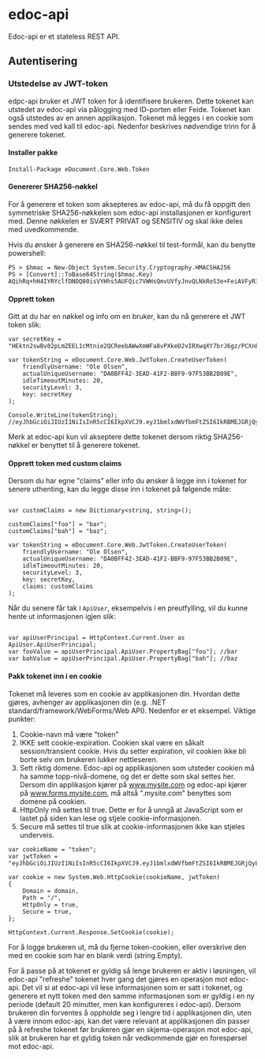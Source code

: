 # edoc-api

Edoc-api er et stateless REST API. 

## Autentisering

### Utstedelse av JWT-token
edpc-api bruker et JWT token for å identifisere brukeren. Dette tokenet kan utstedet av edoc-api via pålogging med ID-porten eller Feide. Tokenet kan også utstedes av en annen applikasjon. Tokenet må legges i en cookie som sendes med ved kall til edoc-api. Nedenfor beskrives nødvendige trinn for å generere tokenet.

#### Installer pakke 

```
Install-Package eDocument.Core.Web.Token 
```

#### Genererer SHA256-nøkkel

For å generere et token som aksepteres av edoc-api, må du få oppgitt den symmetriske SHA256-nøkkelen som edoc-api installasjonen er konfigurert med. Denne nøkkelen er SVÆRT PRIVAT og SENSITIV og skal ikke deles med uvedkommende. 


Hvis du ønsker å generere en SHA256-nøkkel til test-formål, kan du benytte powershell:
```
PS > $hmac = New-Object System.Security.Cryptography.HMACSHA256
PS > [Convert]::ToBase64String($hmac.Key)
AQihRq+hH4IYRYclfDNOQ80isVYHhs5AUFQic7VWHsQmvUVfyJnvQLNkRoS3e+FeiAVFyR36rh8xXf3zs2apBA==
```

#### Opprett token

Gitt at du har en nøkkel og info om en bruker, kan du nå generere et JWT token slik:
```
var secretKey = "HEktn2swBv02pLmZEEL1cMtnie2QCReebAWwXmWFa8vPXkeD2vIRXwqXY7brJ6gz/PCXnPR2Pg48Co0L+pSBIw==";

var tokenString = eDocument.Core.Web.JwtToken.CreateUserToken(
    friendlyUsername: "Ole Olsen",
    actualUniqueUsername: "DA0BFF42-3EAD-41F2-BBF9-97F53BB2B09E",
    idleTimeoutMinutes: 20,
    securityLevel: 3,
    key: secretKey
);

Console.WriteLine(tokenString); //eyJhbGciOiJIUzI1NiIsInR5cCI6IkpXVCJ9.eyJ1bmlxdWVfbmFtZSI6IkRBMEJGRjQyLTNF...
```

Merk at edoc-api kun vil akseptere dette tokenet dersom riktig SHA256-nøkkel er benyttet til å generere tokenet.

#### Opprett token med custom claims

Dersom du har egne "claims" eller info du ønsker å legge inn i tokenet for senere uthenting, kan du legge disse inn i tokenet på følgende måte:

```

var customClaims = new Dictionary<string, string>();

customClaims["foo"] = "bar";
customClaims["bah"] = "baz";

var tokenString = eDocument.Core.Web.JwtToken.CreateUserToken(
    friendlyUsername: "Ole Olsen",
    actualUniqueUsername: "DA0BFF42-3EAD-41F2-BBF9-97F53BB2B09E",
    idleTimeoutMinutes: 20,
    securityLevel: 3,
    key: secretKey,
	claims: customClaims
);

```

Når du senere får tak i `ApiUser`, eksempelvis i en preutfylling, vil du kunne hente ut informasjonen igjen slik:

```

var apiUserPrincipal = HttpContext.Current.User as ApiUser.ApiUserPrincipal;
var fooValue = apiUserPrincipal.ApiUser.PropertyBag["foo"]; //bar
var bahValue = apiUserPrincipal.ApiUser.PropertyBag["bah"]; //baz

```

#### Pakk tokenet inn i en cookie

Tokenet må leveres som en cookie av applikasjonen din. Hvordan dette gjøres, avhenger av applikasjonen din (e.g. .NET standard/framework/WebForms/Web API). Nedenfor er et eksempel. Viktige punkter:

1. Cookie-navn må være "token"
2. IKKE sett cookie-expiration. Cookien skal være en såkalt session/transient cookie. Hvis du setter expiration, vil cookien ikke bli borte selv om brukeren lukker nettleseren. 
3. Sett riktig domene. Edoc-api og applikasjonen som utsteder cookien må ha samme topp-nivå-domene, og det er dette som skal settes her. Dersom din applikasjon kjører på www.mysite.com og edoc-api kjører på www.forms.mysite.com, må altså ".mysite.com" benyttes som domene på cookien.
4. HttpOnly må settes til true. Dette er for å unngå at JavaScript som er lastet på siden kan lese og stjele cookie-informasjonen.
5. Secure må settes til true slik at cookie-informasjonen ikke kan stjeles underveis.

```
var cookieName = "token";
var jwtToken = "eyJhbGciOiJIUzI1NiIsInR5cCI6IkpXVCJ9.eyJ1bmlxdWVfbmFtZSI6IkRBMEJGRjQyLTNF...";

var cookie = new System.Web.HttpCookie(cookieName, jwtToken)
{
    Domain = domain,
    Path = "/",
    HttpOnly = true,
    Secure = true,
};

HttpContext.Current.Response.SetCookie(cookie);
```

For å logge brukeren ut, må du fjerne token-cookien, eller overskrive den med en cookie som har en blank verdi (string.Empty). 

For å passe på at tokenet er gyldig så lenge brukeren er aktiv i løsningen, vil edoc-api "refreshe" tokenet hver gang det gjøres en operasjon mot edoc-api. Det vil si at edoc-api vil lese informasjonen som er satt i tokenet, og generere et nytt token med den samme informasjonen som er gyldig i en ny periode (default 20 minutter, men kan konfigureres i edoc-api). Dersom brukeren din forventes å oppholde seg i lengre tid i applikasjonen din, uten å være innom edoc-api, kan det være relevant at applikasjonen din passer på å refreshe tokenet før brukeren gjør en skjema-operasjon mot edoc-api, slik at brukeren har et gyldig token når vedkommende gjør en forespørsel mot edoc-api. 
